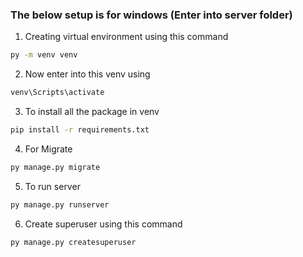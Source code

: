 ### The below setup is for windows (Enter into server folder)

1. Creating virtual environment using this command

```sh
py -m venv venv
```

2. Now enter into this venv using

```sh
venv\Scripts\activate
```

3. To install all the package in venv

```sh
pip install -r requirements.txt
```

4. For Migrate

```sh
py manage.py migrate
```

5. To run server

```sh
py manage.py runserver
```

6. Create superuser using this command

```sh
py manage.py createsuperuser
```
